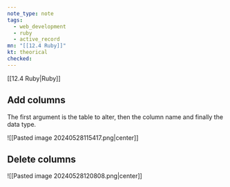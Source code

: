 ```yaml
---
note_type: note
tags:
  - web_development
  - ruby
  - active_record
mn: "[[12.4 Ruby]]"
kt: theorical
checked: 
---
```

[[12.4 Ruby|Ruby]]

## Add columns
The first argument is the table to alter, then the column name and finally the data type. 

![[Pasted image 20240528115417.png|center]]

## Delete columns
![[Pasted image 20240528120808.png|center]]

